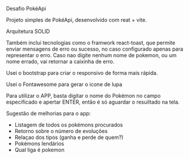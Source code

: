 Desafio PokéApi

Projeto simples de PokéApi, desenvolvido com reat + vite.

Arquitetura SOLID

Também inclui tecnologias como o framwork react-toast, que permite enviar mensagens de erro ou sucesso, no caso configurado apenas para representar o erro. Caso nao digite nenhum nome de pokemon, ou um nome errado, vai retornar a caixinha de erro.

Usei o bootstrap para criar o responsivo de forma mais rápida.

Usei o Fontawesome para gerar o icone de lupa

Para utilizar o APP, basta digitar o nome do Pokémon no campo especificado e apertar ENTER, então é só aguardar o resuiltado na tela.

Sugestão de melhorias para o app:

- Listagem de todos os pokémons procurados
- Retorno sobre o número de evoluções
- Relaçao dos tipos (ganha e perde de quem?)
- Pokémons lendários
- Qual liga é pokemon
